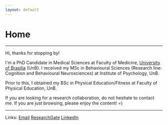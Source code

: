 ```yaml
---
layout: default
---
```

# Home

-------------------------
Hi, thanks for stopping by!

I'm a PhD Candidate in Medical Sciences at Faculty of Medicine, [University of Brasília](https://international.unb.br/) (UnB). I received my MSc in Behavioural Sciences (Research line: Cognition and Behavioural Neurosciences) at Institute of Psychology, UnB.

Prior to this, I obtained my BSc in Physical Education/Fitness at Faculty of Physical Education, UnB.

If you are looking for a research collaboration, do not hesitate to contact me. If you are just browsing, please enjoy the content! =)

------------------------
Links: [Email](rlolegario@hotmail.com) [ResearchGate](https://www.researchgate.net/profile/Raphael-Olegario) [LinkedIn](https://www.linkedin.com/in/raphaellolegario/)
